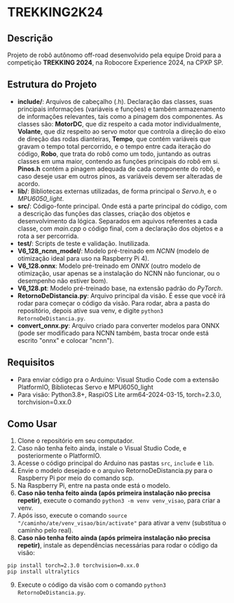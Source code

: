# TREKKING2K24

## Descrição
Projeto de robô autônomo off-road desenvolvido pela equipe Droid para a competição **TREKKING 2024**, na Robocore Experience 2024, na CPXP SP.

## Estrutura do Projeto
- **include/**: Arquivos de cabeçalho (.h). Declaração das classes, suas principais informações (variáveis e funções) e também armazenamento de informações relevantes, tais como a pinagem dos componentes. As classes são: **MotorDC**, que diz respeito a cada motor individualmente, **Volante**, que diz respeito ao servo motor que controla a direção do eixo de direção das rodas dianteiras, **Tempo**, que contém variáveis que gravam o tempo total percorrido, e o tempo entre cada iteração do código, **Robo**, que trata do robô como um todo, juntando as outras classes em uma maior, contendo as funções principais do robô em si. **Pinos.h** contém a pinagem adequada de cada componente do robô, e caso deseje usar em outros pinos, as variáveis devem ser alteradas de acordo.
- **lib/**: Bibliotecas externas utilizadas, de forma principal o *Servo.h*, e o *MPU6050_light*.
- **src/**: Código-fonte principal. Onde está a parte principal do código, com a descrição das funções das classes, criação dos objetos e desenvolvimento da lógica. Separados em aquivos referentes a cada classe, com *main.cpp* o código final, com a declaração dos objetos e a rota a ser percorrida.
- **test/**: Scripts de teste e validação. Inutilizada.
- **V6_128_ncnn_model/**: Modelo pré-treinado em *NCNN* (modelo de otimização ideal para uso na Raspberry Pi 4).
- **V6_128.onnx**: Modelo pré-treinado em *ONNX* (outro modelo de otimização, usar apenas se a instalação do NCNN não funcionar, ou o desempenho não estiver bom).
- **V6_128.pt**: Modelo pré-treinado base, na extensão padrão do *PyTorch*.
- **RetornoDeDistancia.py**: Arquivo principal da visão. É esse que você irá rodar para começar o código da visão. Para rodar, abra a pasta do repositório, depois ative sua venv, e digite ```python3 RetornoDeDistancia.py```.
- **convert_onnx.py**: Arquivo criado para converter modelos para ONNX (pode ser modificado para NCNN também, basta trocar onde está escrito "onnx" e colocar "ncnn").

## Requisitos
- Para enviar código pra o Arduino: Visual Studio Code com a extensão PlatformIO, Bibliotecas Servo e MPU6050_light
- Para visão: Python3.8+, RaspiOS Lite arm64-2024-03-15, torch=2.3.0, torchvision=0.xx.0

## Como Usar
1. Clone o repositório em seu computador.
2. Caso não tenha feito ainda, instale o Visual Studio Code, e posteriormente o PlatformIO.
3. Acesse o código principal do Arduino nas pastas `src`, `include` e `lib`.
4. Envie o modelo desejado e o arquivo RetornoDeDistancia.py para o Raspberry Pi por meio do comando scp.
5. Na Raspberry Pi, entre na pasta onde está o modelo.
6. **Caso não tenha feito ainda (após primeira instalação não precisa repetir)**, execute o comando ```python3 -m venv venv_visao```, para criar a venv.
7. Após isso, execute o comando ```source "/caminho/ate/venv_visao/bin/activate"``` para ativar a venv (substitua o caminho pelo real).
8. **Caso não tenha feito ainda (após primeira instalação não precisa repetir)**, instale as dependências necessárias para rodar o código da visão:
```
pip install torch=2.3.0 torchvision=0.xx.0
pip install ultralytics
```
9. Execute o código da visão com o comando ```python3 RetornoDeDistancia.py```.
